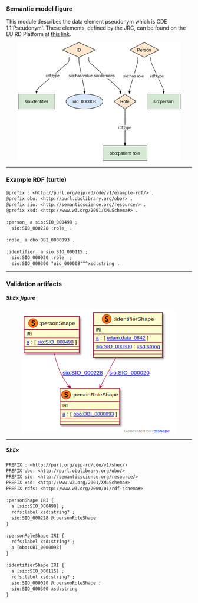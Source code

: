 ### Semantic model figure

This module describes the data element pseudonym which is CDE 1.1'Pseudonym'.
These elements, defined by the JRC, can be found on the EU RD Platform at [this link](https://eu-rd-platform.jrc.ec.europa.eu/sites/default/files/CDS/EU_RD_Platform_CDS_Final.pdf). 

<p align="center">
    <a href="../images/rdf/1_Pseudonym.png" target="_blank">
        <img src="../images/rdf/1_Pseudonym.png">
    </a>
</p>

***

### Example RDF (turtle)

```ttl
@prefix : <http://purl.org/ejp-rd/cde/v1/example-rdf/> .
@prefix obo: <http://purl.obolibrary.org/obo/> .
@prefix sio: <http://semanticscience.org/resource/> .
@prefix xsd: <http://www.w3.org/2001/XMLSchema#> .

:person_ a sio:SIO_000498 ;
  sio:SIO_000228 :role_ .

:role_ a obo:OBI_0000093 .

:identifier_ a sio:SIO_000115 ; 
  sio:SIO_000020 :role_ ;
  sio:SIO_000300 "uid_000008"^^xsd:string .
```

***
### Validation artifacts 
##### ShEx figure

<p align="center">
    <a href="../images/shex/1_Pseudonym.png" target="_blank">
        <img src="../images/shex/1_Pseudonym.png">
    </a>
</p>

***
##### ShEx

``` ShEx
PREFIX : <http://purl.org/ejp-rd/cde/v1/shex/>
PREFIX obo: <http://purl.obolibrary.org/obo/>
PREFIX sio: <http://semanticscience.org/resource/>
PREFIX xsd: <http://www.w3.org/2001/XMLSchema#>
PREFIX rdfs: <http://www.w3.org/2000/01/rdf-schema#>

:personShape IRI {
  a [sio:SIO_000498] ;
  rdfs:label xsd:string? ;
  sio:SIO_000228 @:personRoleShape
}

:personRoleShape IRI {
  rdfs:label xsd:string? ;
  a [obo:OBI_0000093]
}

:identifierShape IRI {
  a [sio:SIO_000115] ;
  rdfs:label xsd:string? ;
  sio:SIO_000020 @:personRoleShape ;
  sio:SIO_000300 xsd:string
}
```